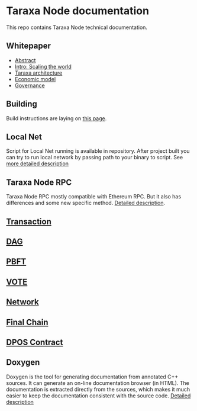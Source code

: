 # Taraxa Node documentation

This repo contains Taraxa Node technical documentation.

## Whitepaper 

* [Abstract](https://docs.taraxa.io/tech-whitepaper/abstract)
* [Intro: Scaling the world](https://docs.taraxa.io/tech-whitepaper/introduction)
* [Taraxa architecture](https://docs.taraxa.io/tech-whitepaper/taraxa-architecture)
* [Economic model](https://docs.taraxa.io/tech-whitepaper/economic-model)
* [Governance](https://docs.taraxa.io/tech-whitepaper/governance)

## Building 

Build instructions are laying on [this page](Common/building.md).

## Local Net

Script for Local Net running is available in repository. After project built you can try to run local network by passing path to your binary to script. See [more detailed description](Common/local_net.md)

## Taraxa Node RPC

Taraxa Node RPC mostly compatible with Ethereum RPC. But it also has differences and some new specific method. [Detailed description](RPC/README.md). 

## [Transaction](Transaction/README.md)

## [DAG](DAG/README.md)

## [PBFT](PBFT/README.md)

## [VOTE](VOTE/README.md)

## [Network](Network/README.md)

## [Final Chain](FinalChain/README.md)

## [DPOS Contract](DPOS/README.md)

## Doxygen

Doxygen is the tool for generating documentation from annotated C++ sources. It can generate an on-line documentation browser (in HTML). The documentation is extracted directly from the sources, which makes it much easier to keep the documentation consistent with the source code. [Detailed description](Common/doxygen.md)